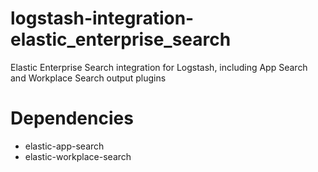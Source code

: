 # logstash-integration-elastic_enterprise_search
Elastic Enterprise Search integration for Logstash, including App Search and Workplace Search output plugins

# Dependencies
 * elastic-app-search
 * elastic-workplace-search
